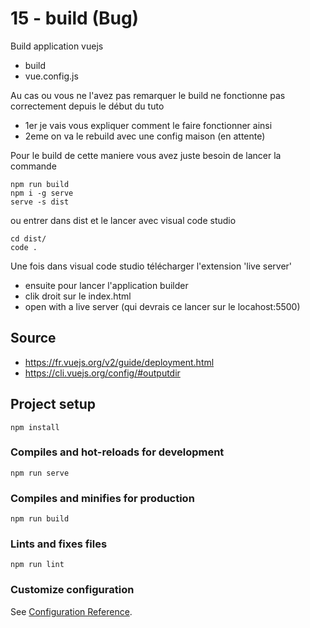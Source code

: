 # 15 - build (Bug)

Build application vuejs
  - build
  - vue.config.js

Au cas ou vous ne l'avez pas remarquer le build ne fonctionne pas correctement depuis le début du tuto
  - 1er je vais vous expliquer comment le faire fonctionner ainsi
  - 2eme on va le rebuild avec une config maison (en attente)

Pour le build de cette maniere vous avez juste besoin de lancer la commande
```
npm run build
npm i -g serve
serve -s dist
```

ou entrer dans dist et le lancer avec visual code studio
```
cd dist/
code .
```
Une fois dans visual code studio télécharger l'extension 'live server'
  - ensuite pour lancer l'application builder
  - clik droit sur le index.html
  - open with a live server (qui devrais ce lancer sur le locahost:5500)

## Source
  - https://fr.vuejs.org/v2/guide/deployment.html
  - https://cli.vuejs.org/config/#outputdir
  
## Project setup
```
npm install
```

### Compiles and hot-reloads for development
```
npm run serve
```

### Compiles and minifies for production
```
npm run build
```

### Lints and fixes files
```
npm run lint
```

### Customize configuration
See [Configuration Reference](https://cli.vuejs.org/config/).